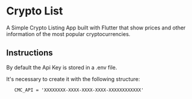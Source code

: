 # Crypto List

A Simple Crypto Listing App built with Flutter that show prices and other information of the most popular cryptocurrencies.

## Instructions

By default the Api Key is stored in a .env file.

It's necessary to create it with the following structure:
```dotenv
   CMC_API = 'XXXXXXXX-XXXX-XXXX-XXXX-XXXXXXXXXXXX'
   ```
